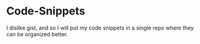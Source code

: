# Code-Snippets
I dislike gist, and so I will put my code snippets in a single repo where they can be organized better. 

